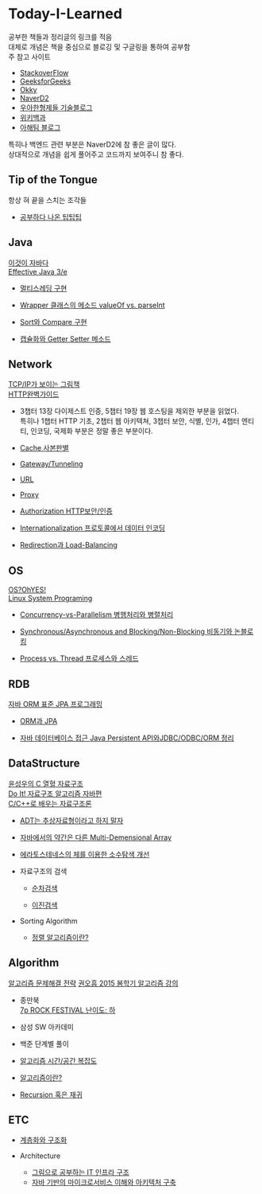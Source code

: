 # Today-I-Learned  
공부한 책들과 정리글의 링크를 적음  
대체로 개념은 책을 중심으로 블로깅 및 구글링을 통하여 공부함  
주 참고 사이트
  - [StackoverFlow](https://www.stackoverflow.com/)  
  - [GeeksforGeeks](https://www.geeksforgeeks.org/)  
  - [Okky](https://www.okky.kr/)  
  - [NaverD2](https://www.d2.naver.com/)  
  - [우아한형제들 기술블로그](https://woowabros.github.io/)  
  - [위키백과](https://www.wikipedia.org/)  
  - [아해팀 블로그](https://devahea.github.io/)  
  
특히나 백엔드 관련 부분은 NaverD2에 참 좋은 글이 많다.  
상대적으로 개념을 쉽게 풀어주고 코드까지 보여주니 참 좋다.

## Tip of the Tongue 
항상 혀 끝을 스치는 조각들  
- [공부하다 나온 팁팁팁](https://github.com/Agugu95/Today-I-Learned/blob/master/ETC/%EA%B3%B5%EB%B6%80%ED%95%98%EB%8B%A4%ED%8C%81%ED%8C%81.md)  

## Java  
[이것이 자바다](http://www.yes24.com/Product/Goods/15651484?scode=032&OzSrank=1)  
[Effective Java 3/e](http://www.yes24.com/Product/Goods/65551284?Acode=101)  

- [멀티스레딩 구현](https://github.com/Agugu95/Today-I-Learned/blob/master/Java/Multi-Threading.md)  

- [Wrapper 클래스의 메소드 valueOf vs. parseInt](https://github.com/Agugu95/Today-I-Learned/tree/master/Java/ValueOf-ParseInt.md)  

- [Sort와 Compare 구현](https://github.com/Agugu95/Today-I-Learned/blob/master/Java/Comparator%20vs.%20Comparable.md)  

- [캡슐화와 Getter Setter 메소드](https://github.com/Agugu95/Today-I-Learned/blob/master/Java/GetterAndSetter.md)  


## Network  
[TCP/IP가 보이는 그림책](http://www.yes24.com/Product/Goods/73020774?Acode=101)    
[HTTP완벽가이드](http://www.yes24.com/Product/Goods/15381085?Acode=101)
- 3챕터 13장 다이제스트 인증, 5챕터 19장 웹 호스팅을 제외한 부분을 읽었다.  
특히나 1챕터 HTTP 기초, 2챕터 웹 아키텍쳐, 3챕터 보안, 식별, 인가, 4챕터 엔티티, 인코딩, 국제화 부분은 정말 좋은 부분이다.  

- [Cache 사본판별](https://github.com/Agugu95/Today-I-Learned/blob/master/Network/Caching.md)  

- [Gateway/Tunneling](https://github.com/Agugu95/Today-I-Learned/blob/master/Network/Gateway.md)  

- [URL](https://github.com/Agugu95/Today-I-Learned/blob/master/Network/URL.md)  

- [Proxy](https://github.com/Agugu95/Today-I-Learned/tree/master/Network/Proxy.md)  

- [Authorization HTTP보안/인증](https://github.com/Agugu95/Today-I-Learned/tree/master/Network/Authorization.md)  

- [Internationalization 프로토콜에서 데이터 인코딩](https://github.com/Agugu95/Today-I-Learned/tree/master/Network/Internationalization.md)  

- [Redirection과 Load-Balancing](https://github.com/Agugu95/Today-I-Learned/blob/master/Network/Redirection-and-LoadBalancing.md)  

## OS  
[OS?OhYES!](http://www.yes24.com/Product/Goods/3696547?Acode=101)  
[Linux System Programing](http://www.yes24.com/Product/Goods/15581782?Acode=101)  

- [Concurrency-vs-Parallelism 병행처리와 병렬처리](https://github.com/Agugu95/Today-I-Learned/blob/master/OS/Concurrence-vs-Parallel.md)  

- [Synchronous/Asynchronous and Blocking/Non-Blocking 비동기와 논블로킹](https://github.com/Agugu95/Today-I-Learned/blob/master/OS/SyncAndAsync.md)  

- [Process vs. Thread 프로세스와 스레드](https://github.com/Agugu95/Today-I-Learned/tree/master/OS/Process-Thread.md)  

## RDB  
[자바 ORM 표준 JPA 프로그래밍](http://www.yes24.com/Product/Goods/64988508?Acode=101)  

- [ORM과 JPA]()  

- [자바 데이터베이스 접근 Java Persistent API와JDBC/ODBC/ORM 정리](https://github.com/Agugu95/Today-I-Learned/blob/master/RDB/JDBC-ODBC-ORM.md)  

## DataStructure  
[윤성우의 C 열혈 자료구조](http://www.yes24.com/Product/Goods/6214396?Acode=101)  
[Do It! 자료구조 알고리즘 자바편](http://www.yes24.com/Product/Goods/60547893?Acode=101)  
[C/C++로 배우는 자료구조론](http://www.yes24.com/Product/Goods/1402199?scode=032&OzSrank=5)  

- [ADT는 추상자료형이라고 하지 말자](https://github.com/Agugu95/Today-I-Learned/blob/master/DataStructure/ADT.md)  

- [자바에서의 약간은 다른 Multi-Demensional Array](https://github.com/Agugu95/Today-I-Learned/blob/master/DataStructure/Multi-Dementinal-Array.md)  

- [에라토스테네스의 체를 이용한 소수탐색 개선](https://github.com/Agugu95/Today-I-Learned/blob/master/DataStructure/소수탐색개선.md)  


- 자료구조의 검색  
  - [순차검색](https://github.com/Agugu95/Today-I-Learned/blob/master/DataStructure/Searcing/Sequential-Search.md)    
  
  - [이진검색](https://github.com/Agugu95/Today-I-Learned/blob/master/DataStructure/Searchig/Binary-Search.md)  
  
- Sorting Algorithm  
  - [정렬 알고리즘이란?](https://github.com/Agugu95/Today-I-Learned/blob/master/DataStructure/Sort/SortingAlgorithm.md)  

## Algorithm  
[알고리즘 문제해결 전략](http://www.yes24.com/Product/Goods/8006522?Acode=101)
[권오흠 2015 봄학기 알고리즘 강의](https://www.youtube.com/watch?v=ln7AfppN7mY&list=PL52K_8WQO5oUuH06MLOrah4h05TZ4n38l)  


- 종만북  
[7p ROCK FESTIVAL 난이도: 하](https://github.com/Agugu95/Today-I-Learned/blob/master/Algorithm/%EC%A2%85%EB%A7%8C%EB%B6%81/FESTIVAL.md)  

- 삼성 SW 아카데미  

- 백준 단계별 풀이  

- [알고리즘 시간/공간 복잡도](https://github.com/Agugu95/Today-I-Learned/blob/master/Algorithm/Algorithm-Complexity.md)  

- [알고리즘이란?](https://github.com/Agugu95/Today-I-Learned/blob/master/Algorithm/Algorithm.md)  

- [Recursion 혹은 재귀](https://github.com/Agugu95/Today-I-Learned/blob/master/Algorithm/Recursion.md)  

## ETC  
- [계층화와 구조화](https://github.com/Agugu95/Today-I-Learned/blob/master/ETC/StructuredAndLayering.md)  

- Architecture
  - [그림으로 공부하는 IT 인프라 구조](http://www.yes24.com/Product/Goods/19041948?Acode=101)  
  - [자바 기반의 마이크로서비스 이해와 아키텍처 구축](http://www.yes24.com/Product/Goods/64988508?Acode=101)  

